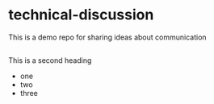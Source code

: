 # technical-discussion
This is a demo repo for sharing ideas about communication

##
This is a second heading

* one
* two
* three
